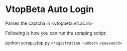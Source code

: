 # VtopBeta Auto Login
Parses the captcha in <vtopbeta.vit.ac.in>


Following is how you can run the scraping script:

python scrap_vtop.py `<registration number>` `<password>`
